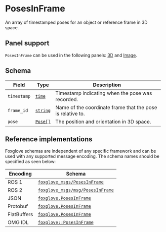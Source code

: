 # PosesInFrame

An array of timestamped poses for an object or reference frame in 3D space.

## Panel support

<!--TODO: Link missing documentation when available-->
`PosesInFrame` can be used in the following panels: [3D](#) and [Image](#).


## Schema 

| Field      | Type                                      | Description                                                                                         |
|-------------|------------------------------------------|-----------------------------------------------------------------------------------------------------|
| `timestamp` | [`time`](#)                              | Timestamp indicating when the pose was recorded.                                                    |
| `frame_id`  | [`string`](#)                            | Name of the coordinate frame that the pose is relative to.                                          |
| `pose`      | [`Pose[]`](./pose.md)                    | The position and orientation in 3D space.                                                           |


## Reference implementations

Foxglove schemas are independent of any specific framework and can be used with any supported message encoding. The schema names should be specified as seen below:

| Encoding     | Schema                                   |
|--------------|------------------------------------------|
| ROS 1        | [`foxglove_msgs/PosesInFrame`](https://github.com/foxglove/foxglove-sdk/blob/main/schemas/ros1/PosesInFrame.msg)          |
| ROS 2        | [`foxglove_msgs/msg/PosesInFrame`](https://github.com/foxglove/foxglove-sdk/blob/main/schemas/ros2/PosesInFrame.msg)      |
| JSON         | [`foxglove.PosesInFrame`](https://github.com/foxglove/foxglove-sdk/blob/main/schemas/jsonschema/PosesInFrame.json)        |
| Protobuf     | [`foxglove.PosesInFrame`](https://github.com/foxglove/foxglove-sdk/blob/main/schemas/proto/foxglove/PosesInFrame.proto)   |
| FlatBuffers  | [`foxglove.PosesInFrame`](https://github.com/foxglove/foxglove-sdk/blob/main/schemas/flatbuffer/PosesInFrame.fbs)         |
| OMG IDL      | [`foxglove::PosesInFrame`](https://github.com/foxglove/foxglove-sdk/blob/main/schemas/omgidl/foxglove/PosesInFrame.idl)   |
